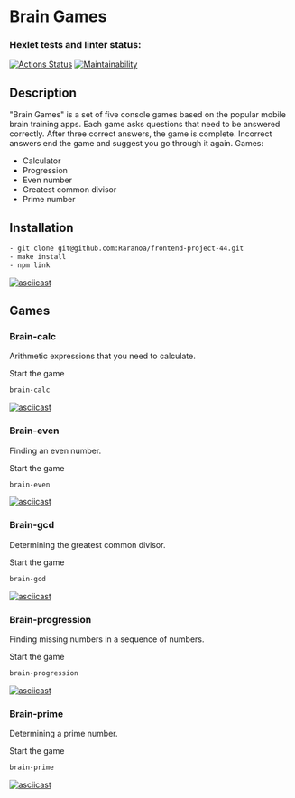 # Brain Games

### Hexlet tests and linter status:

[![Actions Status](https://github.com/Raranoa/frontend-project-44/workflows/hexlet-check/badge.svg)](https://github.com/Raranoa/frontend-project-44/actions)
[![Maintainability](https://api.codeclimate.com/v1/badges/f6862a4ff03b8d44504a/maintainability)](https://codeclimate.com/github/Raranoa/frontend-project-44/maintainability)

## Description

"Brain Games" is a set of five console games based on the popular mobile brain training apps. Each game asks questions that need to be answered correctly. After three correct answers, the game is complete. Incorrect answers end the game and suggest you go through it again. Games:

- Calculator
- Progression
- Even number
- Greatest common divisor
- Prime number

## Installation

```bash
- git clone git@github.com:Raranoa/frontend-project-44.git
- make install
- npm link
```

[![asciicast](https://asciinema.org/a/zjTbpETuDkIS5Yn7d9MppBqa1.svg)](https://asciinema.org/a/zjTbpETuDkIS5Yn7d9MppBqa1)

## Games

### Brain-calc

Arithmetic expressions that you need to calculate.

Start the game

```bash
brain-calc
```

[![asciicast](https://asciinema.org/a/leOBnAy3gsnj6xfHP1DDh16Nz.svg)](https://asciinema.org/a/leOBnAy3gsnj6xfHP1DDh16Nz)

### Brain-even

Finding an even number.

Start the game

```bash
brain-even
```

[![asciicast](https://asciinema.org/a/V2m5mcpsYGttPCEJWf0iiAozM.svg)](https://asciinema.org/a/V2m5mcpsYGttPCEJWf0iiAozM)

### Brain-gcd

Determining the greatest common divisor.

Start the game

```bash
brain-gcd
```

[![asciicast](https://asciinema.org/a/8j9lhEBOlIsEaPoIiIql8boXj.svg)](https://asciinema.org/a/8j9lhEBOlIsEaPoIiIql8boXj)

### Brain-progression

Finding missing numbers in a sequence of numbers.

Start the game

```bash
brain-progression
```

[![asciicast](https://asciinema.org/a/xI0LpHwJPGhH89ddCUPZO9Y6Q.svg)](https://asciinema.org/a/xI0LpHwJPGhH89ddCUPZO9Y6Q)

### Brain-prime

Determining a prime number.

Start the game

```bash
brain-prime
```

[![asciicast](https://asciinema.org/a/rLr4YagevN2KvA6ZcAKSERIJT.svg)](https://asciinema.org/a/rLr4YagevN2KvA6ZcAKSERIJT)
